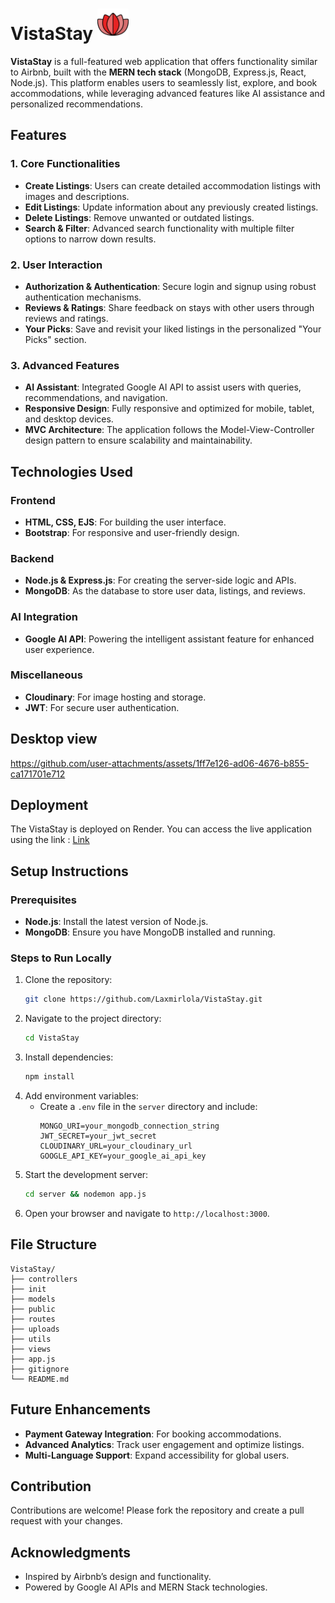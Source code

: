 # VistaStay <img src="/public/file.svg" alt="logo" width="50" height="50" />

**VistaStay** is a full-featured web application that offers functionality similar to Airbnb, built with the **MERN tech stack** (MongoDB, Express.js, React, Node.js). This platform enables users to seamlessly list, explore, and book accommodations, while leveraging advanced features like AI assistance and personalized recommendations.

## Features

### 1. **Core Functionalities**
- **Create Listings**: Users can create detailed accommodation listings with images and descriptions.
- **Edit Listings**: Update information about any previously created listings.
- **Delete Listings**: Remove unwanted or outdated listings.
- **Search & Filter**: Advanced search functionality with multiple filter options to narrow down results.

### 2. **User Interaction**
- **Authorization & Authentication**: Secure login and signup using robust authentication mechanisms.
- **Reviews & Ratings**: Share feedback on stays with other users through reviews and ratings.
- **Your Picks**: Save and revisit your liked listings in the personalized "Your Picks" section.

### 3. **Advanced Features**
- **AI Assistant**: Integrated Google AI API to assist users with queries, recommendations, and navigation.
- **Responsive Design**: Fully responsive and optimized for mobile, tablet, and desktop devices.
- **MVC Architecture**: The application follows the Model-View-Controller design pattern to ensure scalability and maintainability.

## Technologies Used

### Frontend
- **HTML, CSS,  EJS**: For building the user interface.
- **Bootstrap**: For responsive and user-friendly design.

### Backend
- **Node.js & Express.js**: For creating the server-side logic and APIs.
- **MongoDB**: As the database to store user data, listings, and reviews.

### AI Integration
- **Google AI API**: Powering the intelligent assistant feature for enhanced user experience.

### Miscellaneous
- **Cloudinary**: For image hosting and storage.
- **JWT**: For secure user authentication.

## Desktop view


https://github.com/user-attachments/assets/1ff7e126-ad06-4676-b855-ca171701e712

## Deployment
The VistaStay is deployed on Render. You can access the live application using the link : [Link](https://vistastay-mei3.onrender.com/listings)

## Setup Instructions

### Prerequisites
- **Node.js**: Install the latest version of Node.js.
- **MongoDB**: Ensure you have MongoDB installed and running.

### Steps to Run Locally
1. Clone the repository:
   ```bash
   git clone https://github.com/Laxmirlola/VistaStay.git
   ```
2. Navigate to the project directory:
   ```bash
   cd VistaStay
   ```
3. Install dependencies:
   ```bash
   npm install
   ```
4. Add environment variables:
   - Create a `.env` file in the `server` directory and include:
     ```env
     MONGO_URI=your_mongodb_connection_string
     JWT_SECRET=your_jwt_secret
     CLOUDINARY_URL=your_cloudinary_url
     GOOGLE_API_KEY=your_google_ai_api_key
     ```
5. Start the development server:
   ```bash
   cd server && nodemon app.js
   ```
6. Open your browser and navigate to `http://localhost:3000`.

## File Structure
```
VistaStay/
├── controllers
├── init
├── models
├── public
├── routes
├── uploads
├── utils
├── views
├── app.js
├── gitignore
└── README.md           
```

## Future Enhancements
- **Payment Gateway Integration**: For booking accommodations.
- **Advanced Analytics**: Track user engagement and optimize listings.
- **Multi-Language Support**: Expand accessibility for global users.

## Contribution
Contributions are welcome! Please fork the repository and create a pull request with your changes.

## Acknowledgments
- Inspired by Airbnb’s design and functionality.
- Powered by Google AI APIs and MERN Stack technologies.

